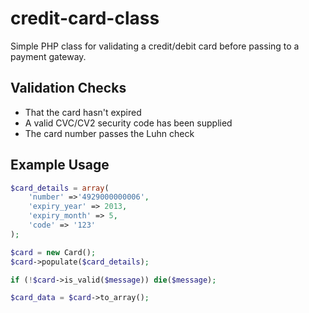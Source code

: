 credit-card-class
=================

Simple PHP class for validating a credit/debit card before passing to a payment gateway.

Validation Checks
-----------------
- That the card hasn't expired
- A valid CVC/CV2 security code has been supplied
- The card number passes the Luhn check

Example Usage
-------------

```PHP
$card_details = array(
	'number' =>'4929000000006', 
	'expiry_year' => 2013,
	'expiry_month' => 5,
	'code' => '123'
);

$card = new Card();
$card->populate($card_details);

if (!$card->is_valid($message)) die($message);

$card_data = $card->to_array();
```
